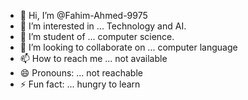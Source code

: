 - 👋 Hi, I’m @Fahim-Ahmed-9975
- 👀 I’m interested in ... Technology and AI.
- 🌱 I’m student of ... computer science.
- 💞️ I’m looking to collaborate on ... computer language
- 📫 How to reach me ... not available
- 😄 Pronouns: ... not reachable 
- ⚡ Fun fact: ... hungry to learn 

<!---
Fahim-Ahmed-9975/Fahim-Ahmed-9975 is a ✨ special ✨ repository because its `README.md` (this file) appears on your GitHub profile.
You can click the Preview link to take a look at your changes.
--->
